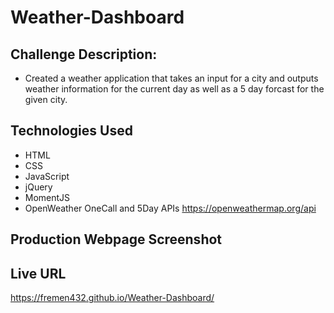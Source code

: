 # Weather-Dashboard
## Challenge Description:
* Created a weather application that takes an input for a city and outputs weather information for the current day as well as a 5 day forcast for the given city.
## Technologies Used
* HTML
* CSS
* JavaScript
* jQuery
* MomentJS
* OpenWeather OneCall and 5Day APIs
https://openweathermap.org/api
## Production Webpage Screenshot

## Live URL
https://fremen432.github.io/Weather-Dashboard/
